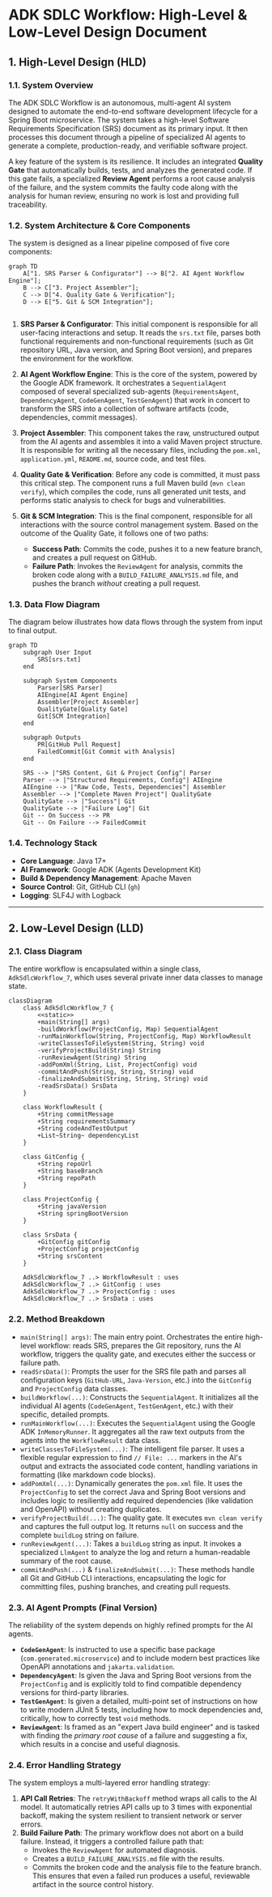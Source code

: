 # ADK SDLC Workflow: High-Level & Low-Level Design Document

## 1. High-Level Design (HLD)

### 1.1. System Overview

The ADK SDLC Workflow is an autonomous, multi-agent AI system designed to automate the end-to-end software development lifecycle for a Spring Boot microservice. The system takes a high-level Software Requirements Specification (SRS) document as its primary input. It then processes this document through a pipeline of specialized AI agents to generate a complete, production-ready, and verifiable software project.

A key feature of the system is its resilience. It includes an integrated **Quality Gate** that automatically builds, tests, and analyzes the generated code. If this gate fails, a specialized **Review Agent** performs a root cause analysis of the failure, and the system commits the faulty code along with the analysis for human review, ensuring no work is lost and providing full traceability.

### 1.2. System Architecture & Core Components

The system is designed as a linear pipeline composed of five core components:

```mermaid
graph TD
    A["1. SRS Parser & Configurator"] --> B["2. AI Agent Workflow Engine"];
    B --> C["3. Project Assembler"];
    C --> D["4. Quality Gate & Verification"];
    D --> E["5. Git & SCM Integration"];
    

```

1.  **SRS Parser & Configurator**: This initial component is responsible for all user-facing interactions and setup. It reads the `srs.txt` file, parses both functional requirements and non-functional requirements (such as Git repository URL, Java version, and Spring Boot version), and prepares the environment for the workflow.

2.  **AI Agent Workflow Engine**: This is the core of the system, powered by the Google ADK framework. It orchestrates a `SequentialAgent` composed of several specialized sub-agents (`RequirementsAgent`, `DependencyAgent`, `CodeGenAgent`, `TestGenAgent`) that work in concert to transform the SRS into a collection of software artifacts (code, dependencies, commit messages).

3.  **Project Assembler**: This component takes the raw, unstructured output from the AI agents and assembles it into a valid Maven project structure. It is responsible for writing all the necessary files, including the `pom.xml`, `application.yml`, `README.md`, source code, and test files.

4.  **Quality Gate & Verification**: Before any code is committed, it must pass this critical step. The component runs a full Maven build (`mvn clean verify`), which compiles the code, runs all generated unit tests, and performs static analysis to check for bugs and vulnerabilities.

5.  **Git & SCM Integration**: This is the final component, responsible for all interactions with the source control management system. Based on the outcome of the Quality Gate, it follows one of two paths:
    -   **Success Path**: Commits the code, pushes it to a new feature branch, and creates a pull request on GitHub.
    -   **Failure Path**: Invokes the `ReviewAgent` for analysis, commits the broken code along with a `BUILD_FAILURE_ANALYSIS.md` file, and pushes the branch *without* creating a pull request.

### 1.3. Data Flow Diagram

The diagram below illustrates how data flows through the system from input to final output.

```mermaid
graph TD
    subgraph User Input
        SRS[srs.txt]
    end

    subgraph System Components
        Parser[SRS Parser]
        AIEngine[AI Agent Engine]
        Assembler[Project Assembler]
        QualityGate[Quality Gate]
        Git[SCM Integration]
    end

    subgraph Outputs
        PR[GitHub Pull Request]
        FailedCommit[Git Commit with Analysis]
    end

    SRS --> |"SRS Content, Git & Project Config"| Parser
    Parser --> |"Structured Requirements, Config"| AIEngine
    AIEngine --> |"Raw Code, Tests, Dependencies"| Assembler
    Assembler --> |"Complete Maven Project"| QualityGate
    QualityGate --> |"Success"| Git
    QualityGate --> |"Failure Log"| Git
    Git -- On Success --> PR
    Git -- On Failure --> FailedCommit
```

### 1.4. Technology Stack

-   **Core Language**: Java 17+
-   **AI Framework**: Google ADK (Agents Development Kit)
-   **Build & Dependency Management**: Apache Maven
-   **Source Control**: Git, GitHub CLI (`gh`)
-   **Logging**: SLF4J with Logback

---

## 2. Low-Level Design (LLD)

### 2.1. Class Diagram

The entire workflow is encapsulated within a single class, `AdkSdlcWorkflow_7`, which uses several private inner data classes to manage state.

```mermaid
classDiagram
    class AdkSdlcWorkflow_7 {
        <<static>>
        +main(String[] args)
        -buildWorkflow(ProjectConfig, Map) SequentialAgent
        -runMainWorkflow(String, ProjectConfig, Map) WorkflowResult
        -writeClassesToFileSystem(String, String) void
        -verifyProjectBuild(String) String
        -runReviewAgent(String) String
        -addPomXml(String, List, ProjectConfig) void
        -commitAndPush(String, String, String) void
        -finalizeAndSubmit(String, String, String) void
        -readSrsData() SrsData
    }

    class WorkflowResult {
        +String commitMessage
        +String requirementsSummary
        +String codeAndTestOutput
        +List~String~ dependencyList
    }

    class GitConfig {
        +String repoUrl
        +String baseBranch
        +String repoPath
    }

    class ProjectConfig {
        +String javaVersion
        +String springBootVersion
    }

    class SrsData {
        +GitConfig gitConfig
        +ProjectConfig projectConfig
        +String srsContent
    }

    AdkSdlcWorkflow_7 ..> WorkflowResult : uses
    AdkSdlcWorkflow_7 ..> GitConfig : uses
    AdkSdlcWorkflow_7 ..> ProjectConfig : uses
    AdkSdlcWorkflow_7 ..> SrsData : uses
```

### 2.2. Method Breakdown

-   `main(String[] args)`: The main entry point. Orchestrates the entire high-level workflow: reads SRS, prepares the Git repository, runs the AI workflow, triggers the quality gate, and executes either the success or failure path.
-   `readSrsData()`: Prompts the user for the SRS file path and parses all configuration keys (`GitHub-URL`, `Java-Version`, etc.) into the `GitConfig` and `ProjectConfig` data classes.
-   `buildWorkflow(...)`: Constructs the `SequentialAgent`. It initializes all the individual AI agents (`CodeGenAgent`, `TestGenAgent`, etc.) with their specific, detailed prompts.
-   `runMainWorkflow(...)`: Executes the `SequentialAgent` using the Google ADK `InMemoryRunner`. It aggregates all the raw text outputs from the agents into the `WorkflowResult` data class.
-   `writeClassesToFileSystem(...)`: The intelligent file parser. It uses a flexible regular expression to find `// File: ...` markers in the AI's output and extracts the associated code content, handling variations in formatting (like markdown code blocks).
-   `addPomXml(...)`: Dynamically generates the `pom.xml` file. It uses the `ProjectConfig` to set the correct Java and Spring Boot versions and includes logic to resiliently add required dependencies (like validation and OpenAPI) without creating duplicates.
-   `verifyProjectBuild(...)`: The quality gate. It executes `mvn clean verify` and captures the full output log. It returns `null` on success and the complete `buildLog` string on failure.
-   `runReviewAgent(...)`: Takes a `buildLog` string as input. It invokes a specialized `LlmAgent` to analyze the log and return a human-readable summary of the root cause.
-   `commitAndPush(...)` & `finalizeAndSubmit(...)`: These methods handle all Git and GitHub CLI interactions, encapsulating the logic for committing files, pushing branches, and creating pull requests.

### 2.3. AI Agent Prompts (Final Version)

The reliability of the system depends on highly refined prompts for the AI agents.

-   **`CodeGenAgent`**: Is instructed to use a specific base package (`com.generated.microservice`) and to include modern best practices like OpenAPI annotations and `jakarta.validation`.
-   **`DependencyAgent`**: Is given the Java and Spring Boot versions from the `ProjectConfig` and is explicitly told to find compatible dependency versions for third-party libraries.
-   **`TestGenAgent`**: Is given a detailed, multi-point set of instructions on how to write modern JUnit 5 tests, including how to mock dependencies and, critically, how to correctly test `void` methods.
-   **`ReviewAgent`**: Is framed as an "expert Java build engineer" and is tasked with finding the *primary root cause* of a failure and suggesting a fix, which results in a concise and useful diagnosis.

### 2.4. Error Handling Strategy

The system employs a multi-layered error handling strategy:
1.  **API Call Retries**: The `retryWithBackoff` method wraps all calls to the AI model. It automatically retries API calls up to 3 times with exponential backoff, making the system resilient to transient network or server errors.
2.  **Build Failure Path**: The primary workflow does not abort on a build failure. Instead, it triggers a controlled failure path that:
    -   Invokes the `ReviewAgent` for automated diagnosis.
    -   Creates a `BUILD_FAILURE_ANALYSIS.md` file with the results.
    -   Commits the broken code and the analysis file to the feature branch.
    This ensures that even a failed run produces a useful, reviewable artifact in the source control history. 
